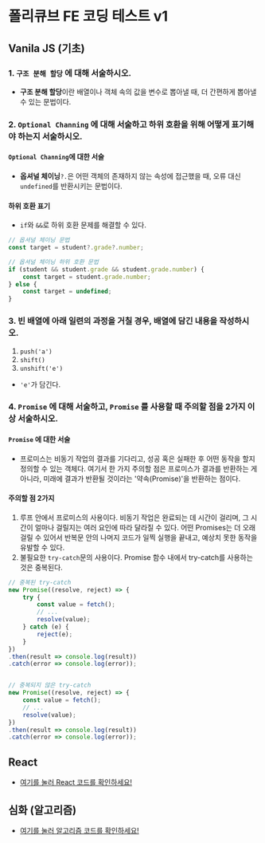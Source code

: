 # 폴리큐브 FE 코딩 테스트 v1

## Vanila JS (기초)
### 1. `구조 분해 할당` 에 대해 서술하시오.
- **구조 분해 할당**이란 배열이나 객체 속의 값을 변수로 뽑아낼 때, 더 간편하게 뽑아낼 수 있는 문법이다.

### 2. `Optional Channing` 에 대해 서술하고 하위 호환을 위해 어떻게 표기해야 하는지 서술하시오.
#### `Optional Channing`에 대한 서술
- **옵셔널 체이닝**`?.`은 어떤 객체의 존재하지 않는 속성에 접근했을 때, 오류 대신 `undefined`를 반환시키는 문법이다.
#### 하위 호환 표기
- `if`와 `&&`로 하위 호환 문제를 해결할 수 있다.
```js
// 옵셔널 체이닝 문법
const target = student?.grade?.number;

// 옵셔널 체이닝 하위 호환 문법
if (student && student.grade && student.grade.number) {
    const target = student.grade.number;
} else {
    const target = undefined;
}
```

### 3. 빈 배열에 아래 일련의 과정을 거칠 경우, 배열에 담긴 내용을 작성하시오.
1. `push('a')`
2. `shift()`
3. `unshift('e')`
- `'e'`가 담긴다.

### 4. `Promise` 에 대해 서술하고, `Promise` 를 사용할 때 주의할 점을 2가지 이상 서술하시오.
#### `Promise` 에 대한 서술
- 프로미스는 비동기 작업의 결과를 기다리고, 성공 혹은 실패한 후 어떤 동작을 할지 정의할 수 있는 객체다. 여기서 한 가지 주의할 점은 프로미스가 결과를 반환하는 게 아니라, 미래에 결과가 반환될 것이라는 '약속(Promise)'을 반환하는 점이다.
#### 주의할 점 2가지
1. 루프 안에서 프로미스의 사용이다. 비동기 작업은 완료되는 데 시간이 걸리며, 그 시간이 얼마나 걸릴지는 여러 요인에 따라 달라질 수 있다. 어떤 Promises는 더 오래 걸릴 수 있어서 반복문 안의 나머지 코드가 일찍 실행을 끝내고, 예상치 못한 동작을 유발할 수 있다.
2. 불필요한 `try-catch`문의 사용이다. Promise 함수 내에서 try-catch를 사용하는 것은 중복된다.
```js
// 중복된 try-catch
new Promise((resolve, reject) => {
    try {
        const value = fetch();
        // ...
        resolve(value);
    } catch (e) {
        reject(e);
    }
})
.then(result => console.log(result))
.catch(error => console.log(error));


// 중복되지 않은 try-catch
new Promise((resolve, reject) => {
    const value = fetch();
    // ...
    resolve(value);
})
.then(result => console.log(result))
.catch(error => console.log(error));
```

## React
- [여기를 눌러 React 코드를 확인하세요!](./my-app/src/App.js)

## 심화 (알고리즘)
- [여기를 눌러 알고리즘 코드를 확인하세요!](./알고리즘.js)
